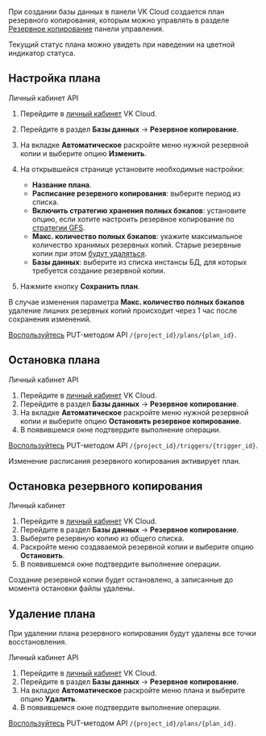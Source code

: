 При создании базы данных в панели VK Cloud создается план резервного копирования, которым можно управлять в разделе [Резервное копирование](https://mcs.mail.ru/app/services/databases/backups/) панели управления.

Текущий статус плана можно увидеть при наведении на цветной индикатор статуса.

## Настройка плана

<tabs>
<tablist>
<tab>Личный кабинет</tab>
<tab>API</tab>
</tablist>
<tabpanel>

1. Перейдите в [личный кабинет](https://mcs.mail.ru/app/) VK Cloud.
1. Перейдите в раздел **Базы данных** → **Резервное копирование**.
1. На вкладке **Автоматическое** раскройте меню нужной резервной копии и выберите опцию **Изменить**.
1. На открывшейся странице установите необходимые настройки:

    - **Название плана**.
    - **Расписание резервного копирования**: выберите период из списка.
    - **Включить стратегию хранения полных бэкапов**: установите опцию, если хотите настроить резервное копирование по [стратегии GFS](../../retention-policy/gfs-backup/).
    - **Макс. количество полных бэкапов**: укажите максимальное количество хранимых резервных копий. Старые резервные копии при этом [будут удаляться](../../retention-policy/forward-incremental/).
    - **Базы данных**: выберите из списка инстансы БД, для которых требуется создание резервной копии.

1. Нажмите кнопку **Сохранить план**.

<warn>

В случае изменения параметра **Макс. количество полных бэкапов** удаление лишних резервных копий происходит через 1 час после сохранения изменений.

</warn>

</tabpanel>
<tabpanel>

[Воспользуйтесь](/ru/additionals/api/backup-api) PUT-методом API `/{project_id}/plans/{plan_id}`.

</tabpanel>
</tabs>

## Остановка плана

<tabs>
<tablist>
<tab>Личный кабинет</tab>
<tab>API</tab>
</tablist>
<tabpanel>

1. Перейдите в [личный кабинет](https://mcs.mail.ru/app/) VK Cloud.
1. Перейдите в раздел **Базы данных** → **Резервное копирование**.
1. На вкладке **Автоматическое** раскройте меню нужной резервной копии и выберите опцию **Остановить резервное копирование**.
1. В появившемся окне подтвердите выполнение операции.

</tabpanel>
<tabpanel>

[Воспользуйтесь](/ru/additionals/api/backup-api) PUT-методом API `/{project_id}/triggers/{trigger_id}`.

</tabpanel>
</tabs>

<info>

Изменение расписания резервного копирования активирует план.

</info>

## Остановка резервного копирования

<tabs>
<tablist>
<tab>Личный кабинет</tab>
</tablist>
<tabpanel>

1. Перейдите в [личный кабинет](https://mcs.mail.ru/app/) VK Cloud.
1. Перейдите в раздел **Базы данных** → **Резервное копирование**.
1. Выберите резервную копию из общего списка.
1. Раскройте меню создаваемой резервной копии и выберите опцию **Остановить**.
1. В появившемся окне подтвердите выполнение операции.

Создание резервной копии будет остановлено, а записанные до момента остановки файлы удалены.

</tabpanel>
</tabs>

## Удаление плана

<warn>

При удалении плана резервного копирования будут удалены все точки восстановления.

</warn>

<tabs>
<tablist>
<tab>Личный кабинет</tab>
<tab>API</tab>
</tablist>
<tabpanel>

1. Перейдите в [личный кабинет](https://mcs.mail.ru/app/) VK Cloud.
1. Перейдите в раздел **Базы данных** → **Резервное копирование**.
1. На вкладке **Автоматическое** раскройте меню плана и выберите опцию **Удалить**.
1. В появившемся окне подтвердите выполнение операции.

</tabpanel>
<tabpanel>

[Воспользуйтесь](/ru/additionals/api/backup-api) PUT-методом API `/{project_id}/plans/{plan_id}`.

</tabpanel>
</tabs>
